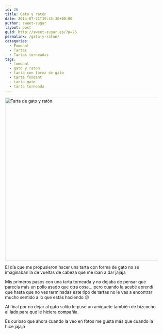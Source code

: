```yaml
---
id: 26
title: Gato y ratón
date: 2014-07-21T19:35:30+00:00
author: sweet-sugar
layout: post
guid: http://sweet-sugar.es/?p=26
permalink: /gato-y-raton/
categories:
  - Fondant
  - Tartas
  - Tartas torneadas
tags:
  - fondant
  - gato y raton
  - tarta con forma de gato
  - tarta fondant
  - tarta gato
  - tarta torneada
---
```

[<img class="alignnone size-full wp-image-30" alt="Tarta de gato y ratón" src="http://sweet-sugar.es/wp-content/uploads/2014/07/tarta-gato.jpg" width="700" height="535" srcset="http://sweet-sugar.es/wp-content/uploads/2014/07/tarta-gato.jpg 700w, http://sweet-sugar.es/wp-content/uploads/2014/07/tarta-gato-300x229.jpg 300w" sizes="(max-width: 700px) 100vw, 700px" />](http://sweet-sugar.es/wp-content/uploads/2014/07/tarta-gato.jpg)

El día que me propusieron hacer una tarta con forma de gato no se imaginaban la de vueltas de cabeza que me iban a dar jajaja

Mis primeros pasos con una tarta torneada y no dejaba de pensar que parecía más un pollo asado que otra cosa&#8230; pero cuando la acabé aprendí que hasta que no ves terminadas este tipo de tartas no le vas a encontrar mucho sentido a lo que estás haciendo 😛

Al final por no dejar al gato solito le puse un amiguete también de bizcocho al lado para que le hiciera compañía.

Es curioso que ahora cuando la veo en fotos me gusta más que cuando la hice jajaja